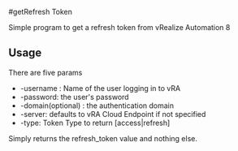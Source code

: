 #getRefresh Token 

Simple program to get a refresh token from vRealize Automation 8


## Usage

There are five params

* -username : Name of the user logging in to vRA
* -password: the user's password
* -domain(optional) : the authentication domain
* -server: defaults to vRA Cloud Endpoint if not specified
* -type: Token Type to return [access|refresh]

Simply returns the refresh_token value and nothing else.

